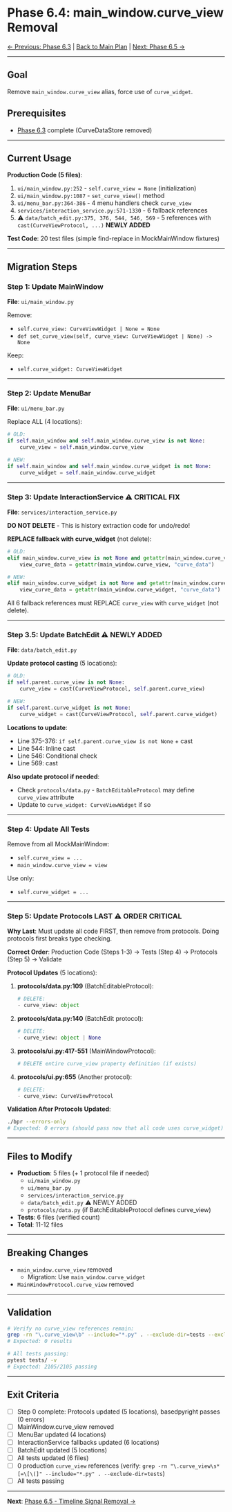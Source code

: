 # Phase 6.4: main_window.curve_view Removal

[← Previous: Phase 6.3](PHASE_6.3_CURVEDATASTORE_REMOVAL.md) | [Back to Main Plan](../../PHASE_6_DEPRECATION_REMOVAL_PLAN.md) | [Next: Phase 6.5 →](PHASE_6.5_TIMELINE_SIGNAL_REMOVAL.md)

---

## Goal

Remove `main_window.curve_view` alias, force use of `curve_widget`.

## Prerequisites

- [Phase 6.3](PHASE_6.3_CURVEDATASTORE_REMOVAL.md) complete (CurveDataStore removed)

---

## Current Usage

**Production Code (5 files)**:
1. `ui/main_window.py:252` - `self.curve_view = None` (initialization)
2. `ui/main_window.py:1087` - `set_curve_view()` method
3. `ui/menu_bar.py:364-386` - 4 menu handlers check `curve_view`
4. `services/interaction_service.py:571-1330` - 6 fallback references
5. ⚠️ `data/batch_edit.py:375, 376, 544, 546, 569` - 5 references with `cast(CurveViewProtocol, ...)` **NEWLY ADDED**

**Test Code**: 20 test files (simple find-replace in MockMainWindow fixtures)

---

## Migration Steps

### Step 1: Update MainWindow

**File**: `ui/main_window.py`

Remove:
- `self.curve_view: CurveViewWidget | None = None`
- `def set_curve_view(self, curve_view: CurveViewWidget | None) -> None`

Keep:
- `self.curve_widget: CurveViewWidget`

---

### Step 2: Update MenuBar

**File**: `ui/menu_bar.py`

Replace ALL (4 locations):
```python
# OLD:
if self.main_window and self.main_window.curve_view is not None:
    curve_view = self.main_window.curve_view

# NEW:
if self.main_window and self.main_window.curve_widget is not None:
    curve_widget = self.main_window.curve_widget
```

---

### Step 3: Update InteractionService ⚠️ CRITICAL FIX

**File**: `services/interaction_service.py`

**DO NOT DELETE** - This is history extraction code for undo/redo!

**REPLACE fallback with curve_widget** (not delete):
```python
# OLD:
elif main_window.curve_view is not None and getattr(main_window.curve_view, "curve_data", None) is not None:
    view_curve_data = getattr(main_window.curve_view, "curve_data")

# NEW:
elif main_window.curve_widget is not None and getattr(main_window.curve_widget, "curve_data", None) is not None:
    view_curve_data = getattr(main_window.curve_widget, "curve_data")
```

All 6 fallback references must REPLACE `curve_view` with `curve_widget` (not delete).

---

### Step 3.5: Update BatchEdit ⚠️ NEWLY ADDED

**File**: `data/batch_edit.py`

**Update protocol casting** (5 locations):
```python
# OLD:
if self.parent.curve_view is not None:
    curve_view = cast(CurveViewProtocol, self.parent.curve_view)

# NEW:
if self.parent.curve_widget is not None:
    curve_widget = cast(CurveViewProtocol, self.parent.curve_widget)
```

**Locations to update**:
- Line 375-376: `if self.parent.curve_view is not None` + cast
- Line 544: Inline cast
- Line 546: Conditional check
- Line 569: cast

**Also update protocol if needed**:
- Check `protocols/data.py` - `BatchEditableProtocol` may define `curve_view` attribute
- Update to `curve_widget: CurveViewWidget` if so

---

### Step 4: Update All Tests

Remove from all MockMainWindow:
- `self.curve_view = ...`
- `main_window.curve_view = view`

Use only:
- `self.curve_widget = ...`

---

### Step 5: Update Protocols LAST ⚠️ ORDER CRITICAL

**Why Last**: Must update all code FIRST, then remove from protocols. Doing protocols first breaks type checking.

**Correct Order**: Production Code (Steps 1-3) → Tests (Step 4) → Protocols (Step 5) → Validate

**Protocol Updates** (5 locations):

1. **protocols/data.py:109** (BatchEditableProtocol):
   ```python
   # DELETE:
   - curve_view: object
   ```

2. **protocols/data.py:140** (BatchEdit protocol):
   ```python
   # DELETE:
   - curve_view: object | None
   ```

3. **protocols/ui.py:417-551** (MainWindowProtocol):
   ```python
   # DELETE entire curve_view property definition (if exists)
   ```

4. **protocols/ui.py:655** (Another protocol):
   ```python
   # DELETE:
   - curve_view: CurveViewProtocol
   ```

**Validation After Protocols Updated**:
```bash
./bpr --errors-only
# Expected: 0 errors (should pass now that all code uses curve_widget)
```

---

## Files to Modify

- **Production**: 5 files (+ 1 protocol file if needed)
  - `ui/main_window.py`
  - `ui/menu_bar.py`
  - `services/interaction_service.py`
  - `data/batch_edit.py` ⚠️ NEWLY ADDED
  - `protocols/data.py` (if BatchEditableProtocol defines curve_view)
- **Tests**: 6 files (verified count)
- **Total**: 11-12 files

---

## Breaking Changes

- `main_window.curve_view` removed
  - Migration: Use `main_window.curve_widget`
- `MainWindowProtocol.curve_view` removed

---

## Validation

```bash
# Verify no curve_view references remain:
grep -rn "\.curve_view\b" --include="*.py" . --exclude-dir=tests --exclude-dir=docs
# Expected: 0 results

# All tests passing:
pytest tests/ -v
# Expected: 2105/2105 passing
```

---

## Exit Criteria

- [ ] Step 0 complete: Protocols updated (5 locations), basedpyright passes (0 errors)
- [ ] MainWindow.curve_view removed
- [ ] MenuBar updated (4 locations)
- [ ] InteractionService fallbacks updated (6 locations)
- [ ] BatchEdit updated (5 locations)
- [ ] All tests updated (6 files)
- [ ] 0 production `curve_view` references (verify: `grep -rn "\.curve_view\s*[=\[\(]" --include="*.py" . --exclude-dir=tests`)
- [ ] All tests passing

---

**Next**: [Phase 6.5 - Timeline Signal Removal →](PHASE_6.5_TIMELINE_SIGNAL_REMOVAL.md)

